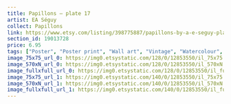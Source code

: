 ```yaml
---
title: Papillons – plate 17 
artist: EA Séguy
collect: Papillons
link: https://www.etsy.com/listing/398775887/papillons-by-a-e-seguy-plate-17-nature?utm_source=thedoveandtheseagull&utm_medium=api&utm_campaign=api
section_id: 19013728
price: 6.95
tags: ["Poster", "Poster print", "Wall art", "Vintage", "Watercolour", "Nature", "Botanical art", "Wildlife", "Nature print", "Butterfly print", "Butterfly art", "Butterfly poster", "High quality print"]
image_75x75_url_0: https://img0.etsystatic.com/128/0/12853550/il_75x75.986791334_6nc9.jpg
image_570xN_url_0: https://img0.etsystatic.com/128/0/12853550/il_570xN.986791334_6nc9.jpg
image_fullxfull_url_0: https://img0.etsystatic.com/128/0/12853550/il_fullxfull.986791334_6nc9.jpg
image_75x75_url_1: https://img0.etsystatic.com/140/0/12853550/il_75x75.986791358_n0f7.jpg
image_570xN_url_1: https://img0.etsystatic.com/140/0/12853550/il_570xN.986791358_n0f7.jpg
image_fullxfull_url_1: https://img0.etsystatic.com/140/0/12853550/il_fullxfull.986791358_n0f7.jpg
---
```

